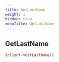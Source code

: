 ```yaml
---
title: GetLastName
weight: 1
hidden: true
menuTitle: GetLastName
---
```

## GetLastName
```perl
$client->GetLastName()
```